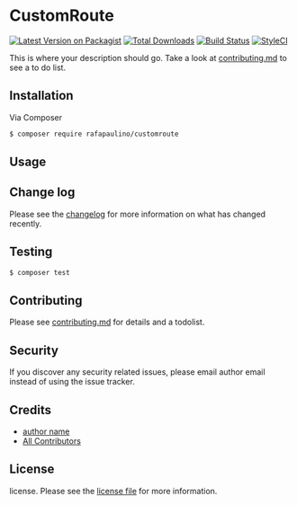# CustomRoute

[![Latest Version on Packagist][ico-version]][link-packagist]
[![Total Downloads][ico-downloads]][link-downloads]
[![Build Status][ico-travis]][link-travis]
[![StyleCI][ico-styleci]][link-styleci]

This is where your description should go. Take a look at [contributing.md](contributing.md) to see a to do list.

## Installation

Via Composer

``` bash
$ composer require rafapaulino/customroute
```

## Usage

## Change log

Please see the [changelog](changelog.md) for more information on what has changed recently.

## Testing

``` bash
$ composer test
```

## Contributing

Please see [contributing.md](contributing.md) for details and a todolist.

## Security

If you discover any security related issues, please email author email instead of using the issue tracker.

## Credits

- [author name][link-author]
- [All Contributors][link-contributors]

## License

license. Please see the [license file](license.md) for more information.

[ico-version]: https://img.shields.io/packagist/v/rafapaulino/customroute.svg?style=flat-square
[ico-downloads]: https://img.shields.io/packagist/dt/rafapaulino/customroute.svg?style=flat-square
[ico-travis]: https://img.shields.io/travis/rafapaulino/customroute/master.svg?style=flat-square
[ico-styleci]: https://styleci.io/repos/12345678/shield

[link-packagist]: https://packagist.org/packages/rafapaulino/customroute
[link-downloads]: https://packagist.org/packages/rafapaulino/customroute
[link-travis]: https://travis-ci.org/rafapaulino/customroute
[link-styleci]: https://styleci.io/repos/12345678
[link-author]: https://github.com/rafapaulino
[link-contributors]: ../../contributors
